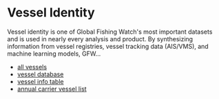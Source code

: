 # Vessel Identity

Vessel identity is one of Global Fishing Watch's most important datasets and is used in nearly every analysis and product. By synthesizing information from vessel registries, vessel tracking data (AIS/VMS), and machine learning models, GFW...

* [all vessels](https://github.com/GlobalFishingWatch/bigquery-documentation-wf827/wiki/All-vessels)
* [vessel database](https://github.com/GlobalFishingWatch/bigquery-documentation-wf827/wiki/Vessel-database)
* [vessel info table](https://github.com/GlobalFishingWatch/bigquery-documentation-wf827/wiki/Vessel-info-tables)
* [annual carrier vessel list](https://github.com/GlobalFishingWatch/bigquery-documentation-wf827/wiki/Annual-carrier-vessel-list)

 